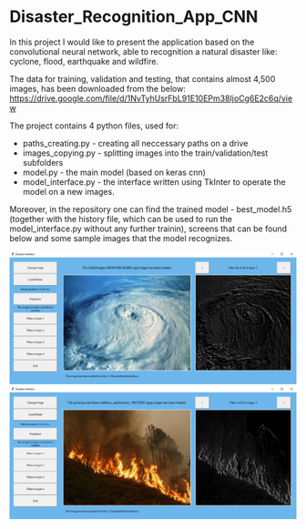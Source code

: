 # Disaster_Recognition_App_CNN

In this project I would like to present the application based on the convolutional neural network, able to recognition a natural disaster like: cyclone, flood, earthquake and wildfire.

The data for training, validation and testing, that contains almost 4,500 images, has been downloaded from the below:
https://drive.google.com/file/d/1NvTyhUsrFbL91E10EPm38IjoCg6E2c6q/view

The project contains 4 python files, used for:
- paths_creating.py - creating all neccessary paths on a drive
- images_copying.py - splitting images into the train/validation/test subfolders
- model.py - the main model (based on keras cnn)
- model_interface.py - the interface written using TkInter to operate the model on a new images.

Moreover, in the repository one can find the trained model  - best_model.h5 (together with the history file, which can be used to run the model_interface.py without any further trainin), screens that can be found below and some sample images that the model recognizes.


![App screen](https://github.com/Yelon-ml/Disaster_Recognition_App_CNN/blob/master/app%20screen/app1.PNG)
![App screen](https://github.com/Yelon-ml/Disaster_Recognition_App_CNN/blob/master/app%20screen/app2.PNG)
